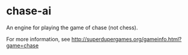 # chase-ai
An engine for playing the game of chase (not chess).

For more information, see http://superdupergames.org/gameinfo.html?game=chase